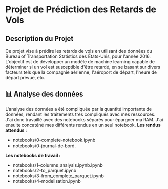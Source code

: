 # Projet de Prédiction des Retards de Vols

## Description du Projet

Ce projet vise à prédire les retards de vols en utilisant des données du Bureau of Transportation Statistics des États-Unis, pour l'année 2016. L'objectif est de développer un modèle de machine learning capable de déterminer si un vol est susceptible d'être retardé, en se basant sur divers facteurs tels que la compagnie aérienne, l'aéroport de départ, l'heure de départ prévue, etc.
## 📊 Analyse des données

L'analyse des données a été compliquée par la quantité importante de données, rendant les traitements très compliqués avec mes ressources.  
J'ai donc travaillé avec des notebooks séparés pour épargner ma RAM. J'ai ensuite concaténé mes différents rendus en un seul notebook.
**Les rendus attendus :**
- notebooks/0-complete-notebook.ipynb
- notebooks/0-journal-de-bord.

**Les notebooks de travail :**
- notebooks/1-columns_analysis.ipynb.ipynb
- notebooks/2-to_parquet.ipynb
- notebooks/3-from_complete_parquet.ipynb
- notebooks/4-modelisation.ipynb